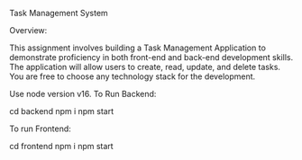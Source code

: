Task Management System 

Overview:

This assignment involves building a Task Management Application to demonstrate proficiency in both front-end and back-end development skills. The application will allow users to create, read, update, and delete tasks. You are free to choose any technology stack for the development.

Use node version v16.
To Run Backend:

cd backend
npm i
npm start


To run Frontend:

cd frontend
npm i 
npm start
